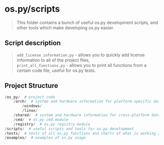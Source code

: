# os.py/scripts
> This folder contains a bunch of useful os.py development scripts, and other tools which make developing os.py easier.

## Script description
> `add_license_information.py` - allows you to quickly add license information to all of the project files,<br/>
> `print_all_functions.py` - allows you to print all functions from a certain code file, useful for os.py tests.

## Project Structure
```python
/os_py/  # project code 
    /arch/  # system and hardware information for platform-specific data
        /windows/
        /linux/
    /shared/  # system and hardware information for cross-platform data
    /cmd/  # os.py cmd module
    /registry/  # os.py registry module
/scripts/  # useful scripts and tools for os.py development
/tests/  # tests of all os.py functions and charts of what is working and what is not
/examples/  # examples of os.py usage
```
